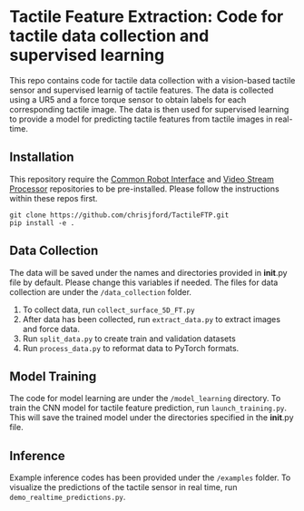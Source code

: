 # Tactile Feature Extraction: Code for tactile data collection and supervised learning

This repo contains code for tactile data collection with a vision-based tactile sensor and supervised learnig of tactile features. The data is collected using a UR5 and a force torque sensor to obtain labels for each corresponding tactile image. The data is then used for supervised learning to provide a model for predicting tactile features from tactile images in real-time. 


## Installation 
This repository require the [Common Robot Interface](https://github.com/dexterousrobot/common_robot_interface) and [Video Stream Processor](https://github.com/dexterousrobot/video_stream_processor.git) repositories to be pre-installed. Please follow the instructions within these repos first. 

```
git clone https://github.com/chrisjford/TactileFTP.git
pip install -e .
```

## Data Collection
The data will be saved under the names and directories provided in __init__.py file by default. Please change this variables if needed. The files for data collection are under the `/data_collection` folder. 

1. To collect data, run `collect_surface_5D_FT.py`
2. After data has been collected, run `extract_data.py` to extract images and force data. 
3. Run `split_data.py` to create train and validation datasets
4. Run `process_data.py` to reformat data to PyTorch formats. 

## Model Training

The code for model learning are under the `/model_learning` directory. To train the CNN model for tactile feature prediction, run `launch_training.py`. This will save the trained model under the directories specified in the __init__.py file. 

## Inference
Example inference codes has been provided under the `/examples` folder. To visualize the predictions of the tactile sensor in real time, run `demo_realtime_predictions.py`.

